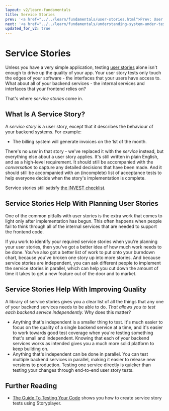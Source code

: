 ```yaml
---
layout: v2/learn-fundamentals
title: Service Stories
prev: '<a href="../../learn/fundamentals/user-stories.html">Prev: User Stories</a>'
next: '<a href="../../learn/fundamentals/understanding-system-under-test.html">Next: Understanding The System Under Test</a>'
updated_for_v2: true
---
```


# Service Stories

Unless you have a very simple application, testing [user stories](user-stories.html) alone isn't enough to drive up the quality of your app.  Your user story tests only touch the edges of your software - the interfaces that your users have access to.  What about all of your backend services - the internal services and interfaces that your frontend relies on?

That's where _service stories_ come in.

## What Is A Service Story?

A _service story_ is a user story, except that it describes the behaviour of your backend systems.  For example:

* The billing system will generate invoices on the 1st of the month.

There's no _user_ in that story - we've replaced it with the _service_ instead, but everything else about a user story applies. It's still written in plain English, and as a high-level requirement. It should still be accompanied with the _conversation_ to capture any detailed decisions that have been made. And it should still be accompanied with an (incomplete) list of acceptance tests to help everyone decide when the story's implementation is complete.

Service stories still satisfy [the INVEST checklist](user-stories.html#invest-in-your-stories).

## Service Stories Help With Planning User Stories

One of the common pitfalls with user stories is the extra work that comes to light only after implementation has begun.  This often happens when people fail to think through all of the internal services that are needed to support the frontend code.

If you work to identify your required service stories when you're planning your user stories, then you've got a better idea of how much work needs to be done.  You've also got a better list of work to put onto your burndown chart, because you've broken one story up into more stories.  And because service stories are independent, you can ask different people to implement the service stories in parallel, which can help you cut down the amount of time it takes to get a new feature out of the door and to market.

## Service Stories Help With Improving Quality

A library of service stories gives you a clear list of all the things that any one of your backend services needs to be able to do.  _That allows you to test each backend service independently._  Why does this matter?

* Anything that's independent is a smaller thing to test.  It's much easier to focus on the quality of a single backend service at a time, and it's easier to work towards good test coverage when you're testing something that's small and independent. Knowing that each of your backend services works as intended gives you a much more solid platform to keep building on.
* Anything that's independent can be done in parallel.  You can test multiple backend services in parallel, making it easier to release new versions to production. Testing one service directly is quicker than testing your changes through end-to-end user story tests.

## Further Reading

* [The Guide To Testing Your Code](../test-your-code/index.html) shows you how to create service story tests using Storyplayer.